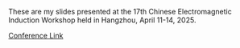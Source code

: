 These are my slides presented at the 17th Chinese Electromagnetic Induction Workshop held in Hangzhou, April 11-14, 2025.

[Conference Link](www.cemiw.cn)

